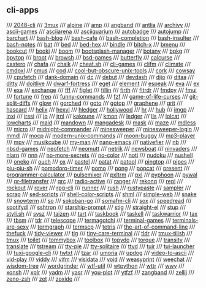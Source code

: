 ## cli-apps

/// [2048-cli](https://github.com/tiehuis/2048-cli)
/// [3mux](https://github.com/aaronjanse/3mux)
/// [alpine](http://alpine.x10host.com/alpine/)
/// [amp](https://github.com/jmacdonald/amp)
/// [angband](https://rephial.org/)
/// [antlia](https://git.tilde.institute/andinus/antlia)
/// [archivy](https://github.com/archivy/archivy)
/// [ascii-games](https://github.com/ligurio/awesome-ttygames)
/// [asciiarena](https://github.com/lemunozm/asciiarena)
/// [asciiquarium](https://robobunny.com/projects/asciiquarium/)
/// [autobadge](https://github.com/deep5050/autobadge)
/// [autojump](https://github.com/wting/autojump)
/// [barchart](https://github.com/TurkeyMcMac/barchart)
/// [bash-blog](https://github.com/cfenollosa/bashblog)
/// [bash-cafe](https://github.com/lucaswhitaker22/bash_cafe)
/// [bash-completion](https://github.com/scop/bash-completion)
/// [bash-insulter](https://gitlab.com/dwt1/bash-insulter)
/// [bash-notes](https://github.com/dbluhm/bash-notes)
/// [bat](https://github.com/sharkdp/bat)
/// [bed](https://github.com/trvv/bed)
/// [bed-hex](https://github.com/itchyny/bed)
/// [bindle](https://github.com/xwmx/bindle)
/// [bitch-x](http://bitchx.sourceforge.net/)
/// [bmenu](https://github.com/bartobri/bmenu)
/// [bookcut](https://github.com/costis94/bookcut)
/// [booki](https://github.com/winsbe01/booki)
/// [boom](https://zachholman.com/boom)
/// [bootsplash-manager](https://forum.manjaro.org/t/manjaro-bootsplash-manager/52386)
/// [botany](https://github.com/jifunks/botany)
/// [bpkg](https://github.com/bpkg/bpkg)
/// [bpytop](https://github.com/aristocratos/bpytop)
/// [broot](https://github.com/Canop/broot)
/// [browsh](https://www.brow.sh/)
/// [bsd-games](gopher://cyber.dabamos.de/0/text/bsdgames.txt)
/// [butterfly](https://github.com/paradoxxxzero/butterfly)
/// [calcurse](https://calcurse.org/)
/// [castero](https://github.com/xgi/castero)
/// [chafa](https://github.com/hpjansson/chafa)
/// [chalk](https://tildegit.org/sloum/chalk)
/// [cheat.sh](https://github.com/chubin/cheat.sh)
/// [cli-games](https://github.com/salif/cli-games)
/// [clifm](https://github.com/leo-arch/clifm)
/// [climate](https://github.com/adtac/climate)
/// [cmdpxl](https://github.com/knosmos/cmdpxl)
/// [cmus](https://github.com/cmus/cmus)
/// [cod](https://github.com/dim-an/cod)
/// [cool-but-obscure-unix-tools](https://kkovacs.eu/cool-but-obscure-unix-tools)
/// [cork](https://github.com/RedDocMD/cork)
/// [cowsay](https://github.com/piuccio/cowsay)
/// [cpufetch](https://github.com/Dr-Noob/cpufetch)
/// [dank-domain](https://github.com/theflyingape/dankdomain)
/// [dc](https://en.wikipedia.org/wiki/Dc_(computer_program))
/// [debut](https://github.com/tombasche/debut)
/// [devdash](https://github.com/Phantas0s/devdash)
/// [dijo](https://github.com/NerdyPepper/dijo)
/// [ditaa](http://ditaa.sourceforge.net/)
/// [ditty](https://code.rocketnine.space/tslocum/ditty)
/// [doitlive](https://github.com/sloria/doitlive)
/// [dwarf-fortress](http://www.bay12games.com/dwarves/)
/// [eget](https://github.com/zyedidia/eget)
/// [element](https://github.com/gennaro-tedesco/element)
/// [espeak](http://espeak.sourceforge.net/)
/// [eva](https://github.com/nerdypepper/eva)
/// [ex](https://gist.github.com/errrzarrr/9189d0ec442e4502d745abe103d6e43a)
/// [exa](https://the.exa.website/)
/// [exchange](https://github.com/zyzzyxdonta/exchange)
/// [fff](https://github.com/dylanaraps/fff)
/// [figlet](https://www.npmjs.com/package/figlet)
/// [fillin](https://github.com/itchyny/fillin)
/// [firth](https://wiki.xxiivv.com/site/firth.html)
/// [fltrdr](https://github.com/octobanana/fltrdr)
/// [fmdpy](https://github.com/Liupold/fmdpy)
/// [fmui](https://github.com/seebye/fmui)
/// [fortune](https://gist.github.com/zlorb/4a3eff8981fcec8ca1c7)
/// [frep](https://github.com/subchen/frep)
/// [funny-commands](https://www.tecmint.com/20-funny-commands-of-linux-or-linux-is-fun-in-terminal/)
/// [fzf](https://github.com/junegunn/fzf/)
/// [game-of-life-curses](https://github.com/kirpichik/GameOfLife-Curses)
/// [git-split-diffs](https://github.com/banga/git-split-diffs)
/// [glow](https://github.com/charmbracelet/glow)
/// [gorched](https://github.com/zladovan/gorched)
/// [goto](https://github.com/iridakos/goto)
/// [gotop](https://github.com/cjbassi/gotop)
/// [graphene](https://github.com/atsepkov/Graphene)
/// [grit](https://github.com/climech/grit)
/// [hascard](https://github.com/Yvee1/hascard)
/// [helix](https://helix-editor.com/)
/// [hexyl](https://github.com/sharkdp/hexyl)
/// [hledger](https://hledger.org/)
/// [hollywood](https://github.com/dustinkirkland/hollywood)
/// [hr](https://github.com/LuRsT/hr)
/// [hub](https://hub.github.com/)
/// [imgp](https://github.com/jarun/imgp)
/// [inxi](https://smxi.org/docs/inxi.htm)
/// [irssi](https://irssi.org/download/)
/// [jo](https://github.com/jpmens/jo)
/// [jrnl](https://jrnl.sh/en/stable/)
/// [kakoune](http://kakoune.org/)
/// [kmon](https://github.com/orhun/kmon)
/// [ledger](https://www.ledger-cli.org/)
/// [lls](https://github.com/catatsuy/lls)
/// [lolcat](https://github.com/busyloop/lolcat)
/// [lowcharts](https://github.com/juan-leon/lowcharts/)
/// [maid](https://github.com/egoist/maid)
/// [mandown](https://github.com/Titor8115/mandown)
/// [mangadesk](https://github.com/darylhjd/mangadesk)
/// [mask](https://github.com/jakedeichert/mask)
/// [maze](https://github.com/itchyny/maze)
/// [mdless](https://github.com/ttscoff/mdless)
/// [micro](https://github.com/zyedidia/micro)
/// [midnight-commander](https://midnight-commander.org/)
/// [minesweeper](https://github.com/unknownblueguy6/MineSweeper)
/// [minesweeper-login](https://github.com/OGoodness/Minesweeper-Login)
/// [mmdl](https://github.com/techboy-coder/mmdl)
/// [mocp](https://github.com/jonsafari/mocp)
/// [modern-unix-commands](https://github.com/ibraheemdev/modern-unix)
/// [moon-buggy](https://www.seehuhn.de/pages/moon-buggy)
/// [mp3-player](http://www.mp3blaster.org/)
/// [mpv](https://mpv.io/)
/// [musikcube](https://musikcube.com/)
/// [my-man](https://myman.sourceforge.io/)
/// [nano-emacs](https://github.com/rougier/nano-emacs)
/// [nativefier](https://github.com/nativefier/nativefier)
/// [nb](https://github.com/xwmx/nb)
/// [nbsd-games](https://github.com/abakh/nbsdgames)
/// [neofetch](https://github.com/dylanaraps/neofetch)
/// [neomutt](https://neomutt.org/)
/// [netrik](http://netrik.sourceforge.net/)
/// [newsboat](https://newsboat.org/)
/// [ninvaders](http://ninvaders.sourceforge.net/)
/// [nlarn](https://nlarn.github.io/)
/// [nnn](https://github.com/jarun/nnn)
/// [no-more-secrets](https://github.com/bartobri/no-more-secrets)
/// [no-color](https://no-color.org/)
/// [noti](https://github.com/variadico/noti)
/// [nudoku](https://github.com/jubalh/nudoku)
/// [nushell](https://github.com/nushell/nushell)
/// [oneko](http://www.daidouji.com/oneko/)
/// [ouch](https://github.com/vrmiguel/ouch)
/// [ox](https://github.com/curlpipe/ox)
/// [pastel](https://github.com/sharkdp/pastel)
/// [patat](https://github.com/jaspervdj/patat)
/// [patool](http://wummel.github.io/patool/)
/// [pingtop](https://github.com/laixintao/pingtop)
/// [pipes](https://github.com/pipeseroni/pipes.sh)
/// [piu-piu-sh](https://github.com/vaniacer/piu-piu-SH)
/// [pomodoro-timer](https://github.com/Neeveshs/Pomodoro-Timer)
/// [pomo](https://github.com/sayanarijit/pomo)
/// [pong](https://crates.io/crates/pong-cli)
/// [popcat](https://github.com/eggplants/popcat)
/// [present](https://github.com/vinayak-mehta/present)
/// [programmer-calculator](https://github.com/alt-romes/programmer-calculator)
/// [pulsemixer](https://github.com/GeorgeFilipkin/pulsemixer)
/// [pxltrm](https://github.com/dylanaraps/pxltrm)
/// [pxl](https://github.com/ichinaski/pxl)
/// [pyphoon](https://github.com/chubin/pyphoon)
/// [pywal](https://github.com/dylanaraps/pywal)
/// [qr-filetransfer](https://github.com/sdushantha/qr-filetransfer)
/// [qrc](https://github.com/fumiyas/qrc)
/// [radio-active](https://github.com/deep5050/radio-active)
/// [ranger](https://github.com/ranger/ranger)
/// [rekonq](https://github.com/ivan-avalos/rekonq)
/// [repl](https://github.com/repl-cli/REPL)
/// [rockout](https://www.matthewgraybosch.com/unix/rockout/)
/// [rover](https://github.com/lecram/rover)
/// [rpg-cli](https://github.com/facundoolano/rpg-cli)
/// [runner](https://github.com/stylemistake/runner)
/// [rush](https://github.com/DannyBen/rush-cli)
/// [rustypaste](https://github.com/orhun/rustypaste)
/// [sampler](https://github.com/sqshq/sampler)
/// [scrap](https://github.com/thijsvanommen/scrap)
/// [sed-scripts](https://github.com/aureliojargas/sed-scripts)
/// [shell-color-scripts](https://gitlab.com/dwt1/shell-color-scripts)
/// [shml](https://odb.github.io/shml/)
/// [simple-web](https://github.com/Darkempire78/SimpleWeb)
/// [snake](https://github.com/samtay/snake)
/// [snowterm](https://github.com/valignatev/python-snowterm)
/// [so](https://github.com/samtay/so)
/// [sokoban-go](https://github.com/tristangoossens/sokoban-go)
/// [somafm-cli](https://github.com/rockymadden/somafm-cli)
/// [sox](http://sox.sourceforge.net/)
/// [speedread](https://github.com/pasky/speedread)
/// [spotifydl](https://github.com/SwapnilSoni1999/spotify-dl)
/// [sshtron](https://github.com/zachlatta/sshtron)
/// [starship-prompt](https://starship.rs/)
/// [stig](https://github.com/octobanana/stig)
/// [straight-el](https://github.com/raxod502/straight.el)
/// [stup](https://github.com/iridakos/stup)
/// [styli.sh](https://github.com/thevinter/styli.sh)
/// [sysz](https://github.com/joehillen/sysz)
/// [taizen](https://github.com/NerdyPepper/taizen)
/// [tart](https://github.com/jtdaugherty/tart)
/// [taskbook](https://github.com/klaussinani/taskbook)
/// [taskell](https://taskell.app/)
/// [taskwarrior](https://taskwarrior.org/)
/// [tax](https://github.com/netgusto/tax)
/// [tbsm](http://loh-tar.github.io/tbsm/)
/// [tdr](https://github.com/Z5483/tdr)
/// [telescope](https://telescope.omarpolo.com/)
/// [termagotchi](https://github.com/trevarj/termagotchi)
/// [terminal-games](https://github.com/topics/terminal-game)
/// [terminals-are-sexy](https://terminalsare.sexy/)
/// [termgraph](https://github.com/mkaz/termgraph)
/// [termscp](https://veeso.github.io/termscp/)
/// [tetris](https://github.com/samtay/tetris)
/// [the-art-of-command-line](https://github.com/jlevy/the-art-of-command-line)
/// [thefuck](https://github.com/nvbn/thefuck)
/// [tidy-viewer](https://github.com/alexhallam/tv)
/// [tig](https://jonas.github.io/tig/)
/// [tiny-care-terminal](https://github.com/notwaldorf/tiny-care-terminal)
/// [tldr](https://github.com/tldr-pages/tldr)
/// [tmux-tilish](https://github.com/jabirali/tmux-tilish)
/// [tmux](https://github.com/tmux/tmux)
/// [toilet](http://caca.zoy.org/wiki/toilet)
/// [tommybox](https://github.com/xnbox/tommybox)
/// [toolbox](https://github.com/puxplaying/toolbox/)
/// [topydo](https://github.com/topydo/topydo)
/// [torque](https://github.com/dylanaraps/torque)
/// [transity](https://github.com/feramhq/transity)
/// [translate](https://github.com/soimort/translate-shell)
/// [tstream](https://github.com/qnkhuat/tstream)
/// [tty-pie](https://github.com/piotrmurach/tty-pie)
/// [tty-solitaire](https://github.com/mpereira/tty-solitaire)
/// [ttyd](https://github.com/tsl0922/ttyd)
/// [tuir](https://gitlab.com/ajak/tuir)
/// [tui-launcher](https://github.com/FiXato/tui_launcher)
/// [tuxi-google-cli](https://github.com/Bugswriter/tuxi)
/// [twtxt](https://github.com/buckket/twtxt)
/// [tzar](https://github.com/DanielVZ96/tzar)
/// [umoria](https://umoria.org/)
/// [updog](https://github.com/sc0tfree/updog)
/// [video-to-ascii](https://github.com/joelibaceta/video-to-ascii)
/// [vid-play](https://github.com/lomnom/VidPlay)
/// [viddy](https://github.com/sachaos/viddy)
/// [vifm](https://github.com/vifm/vifm)
/// [visidata](https://www.visidata.org/)
/// [void](https://github.com/void-rs/void)
/// [weasyprint](https://weasyprint.org/)
/// [weechat](https://weechat.org/)
/// [wisdom-tree](https://github.com/HACKER097/wisdom-tree)
/// [wordgrinder](http://cowlark.com/wordgrinder/)
/// [wtf-util](https://github.com/wtfutil/wtf)
/// [wtpython](https://github.com/what-the-python/wtpython)
/// [wttr](http://wttr.in/)
/// [wwy](https://github.com/clieg/wwy)
/// [xonsh](https://xon.sh/)
/// [xplr](https://github.com/sayanarijit/xplr)
/// [yadm](https://github.com/TheLocehiliosan/yadm)
/// [yasr](http://yasr.sourceforge.net/)
/// [you-plot](https://github.com/red-data-tools/YouPlot)
/// [ytfzf](https://github.com/pystardust/ytfzf)
/// [zangband](http://www.zangband.org/)
/// [zellij](https://github.com/zellij-org/zellij)
/// [zeno-zsh](https://github.com/yuki-yano/zeno.zsh)
/// [zet](https://github.com/yarrow/zet)
/// [zoxide](https://github.com/ajeetdsouza/zoxide)
/// 

